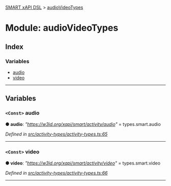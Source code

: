[SMART xAPI DSL](../README.md) > [audioVideoTypes](../modules/audiovideotypes.md)

# Module: audioVideoTypes

## Index

### Variables

* [audio](audiovideotypes.md#audio)
* [video](audiovideotypes.md#video)

---

## Variables

<a id="audio"></a>

### `<Const>` audio

**● audio**: *"https://w3id.org/xapi/smart/activity/audio"* =  types.smart.audio

*Defined in [src/activity-types/activity-types.ts:65](https://github.com/Gradiant/smart-xapi-dsl/blob/master/src/activity-types/activity-types.ts#L65)*

___
<a id="video"></a>

### `<Const>` video

**● video**: *"https://w3id.org/xapi/smart/activity/video"* =  types.smart.video

*Defined in [src/activity-types/activity-types.ts:66](https://github.com/Gradiant/smart-xapi-dsl/blob/master/src/activity-types/activity-types.ts#L66)*

___

